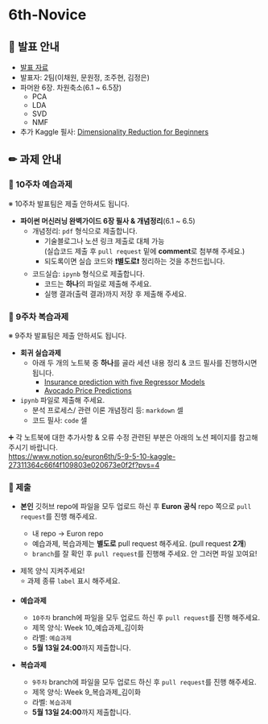 # 6th-Novice

## 📢 발표 안내
- [발표 자료](https://github.com/Ewha-Euron/6th-Novice/blob/673db12b19bf0a967802a6fbc619d5ba7b19f475/Week10_%EB%B0%9C%ED%91%9C%EC%9E%90%EB%A3%8C.pdf)
- 발표자: 2팀(이채원, 문원정, 조주현, 김정은)
- 파머완 6장. 차원축소(6.1 ~ 6.5장)
  - PCA
  - LDA
  - SVD
  - NMF
- 추가 Kaggle 필사: [Dimensionality Reduction for Beginners](https://www.kaggle.com/code/lazrus/dimensionality-reduction-demystified-for-beginners#Types-of-Simple-Dimensionality-Reduction-Algorithms/Methods)

## ✏ 과제 안내
### 📍 10주차 예습과제
※ 10주차 발표팀은 제출 안하셔도 됩니다.
- **파이썬 머신러닝 완벽가이드 6장 필사 & 개념정리**(6.1 ~ 6.5)
  - 개념정리: ```pdf``` 형식으로 제출합니다.
    - 기술블로그나 노션 링크 제출로 대체 가능  
      (실습코드 제출 후 ```pull request``` 밑에 **comment**로 첨부해 주세요.)
    - 되도록이면 실습 코드와 **❗별도로❗** 정리하는 것을 추천드립니다.
  - 코드실습: ```ipynb``` 형식으로 제출합니다.
    - 코드는 **하나**의 파일로 제출해 주세요.
    - 실행 결과(출력 결과)까지 저장 후 제출해 주세요.

### 📍 9주차 복습과제
※ 9주차 발표팀은 제출 안하셔도 됩니다.
- **회귀 실습과제**  
  - 아래 두 개의 노트북 중 **하나**를 골라 세션 내용 정리 & 코드 필사를 진행하시면 됩니다.
    - [Insurance prediction with five Regressor Models](https://www.kaggle.com/code/touba7/insurance-prediction-with-five-regressor-models)
    - [Avocado Price Predictions](https://www.kaggle.com/code/caesarmario/avocado-price-regression-w-pycaret-eda)
- ```ipynb``` 파일로 제출해 주세요.
  - 분석 프로세스/ 관련 이론 개념정리 등: ```markdown``` 셀
  - 코드 필사: ```code``` 셀  
    
➕ 각 노트북에 대한 추가사항 & 오류 수정 관련된 부분은 아래의 노션 페이지를 참고해 주시기 바랍니다.  
https://www.notion.so/euron6th/5-9-5-10-kaggle-27311364c66f4f109803e020673e0f2f?pvs=4
  

### 📍 제출
- **본인** 깃허브 repo에 파일을 모두 업로드 하신 후 **Euron 공식** repo 쪽으로 ```pull request```를 진행 해주세요.
  - 내 repo -> Euron repo
  - 예습과제, 복습과제는 **별도로** pull request 해주세요. (pull request **2개**)
  - ```branch```를 잘 확인 후 ```pull request```를 진행해 주세요. 안 그러면 파일 꼬여요!
- 제목 양식 지켜주세요!  
⭐ 과제 종류 ```label``` 표시 해주세요.

- **예습과제**
  - ```10주차``` branch에 파일을 모두 업로드 하신 후 ```pull request```를 진행 해주세요.
  - 제목 양식: Week 10_예습과제_김이화
  - 라벨: ```예습과제```
  - **5월 13일 24:00**까지 제출합니다.
  
- **복습과제**
  - ```9주차``` branch에 파일을 모두 업로드 하신 후 ```pull request```를 진행 해주세요.
  - 제목 양식: Week 9_복습과제_김이화
  - 라벨: ```복습과제```
  - **5월 13일 24:00**까지 제출합니다.
